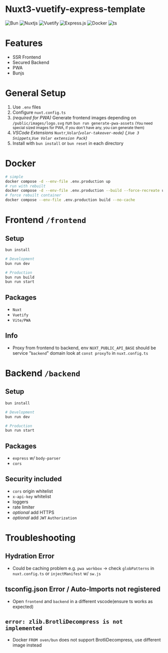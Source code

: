 # Nuxt3-vuetify-express-template

![Bun](https://img.shields.io/badge/Bun-%23000000.svg?style=for-the-badge&logo=bun&logoColor=white)
![Nuxtjs](https://img.shields.io/badge/Nuxt-002E3B?style=for-the-badge&logo=nuxtdotjs&logoColor=#00DC82)
![Vuetify](https://img.shields.io/badge/Vuetify-1867C0?style=for-the-badge&logo=vuetify&logoColor=AEDDFF)
![Express.js](https://img.shields.io/badge/express.js-%23404d59.svg?style=for-the-badge&logo=express&logoColor=%2361DAFB)
![Docker](https://img.shields.io/badge/docker-%230db7ed.svg?style=for-the-badge&logo=docker&logoColor=white)
![ts](https://img.shields.io/badge/TypeScript-007ACC?style=for-the-badge&logo=typescript&logoColor=white)

# Features
* SSR Frontend
* Secured Backend
* PWA 
* Bunjs

# General Setup
1. Use `.env` files
2. Configure `nuxt.config.ts`
3. *(required for PWA)* Generate frontend images depending on `/public/images/logo.svg` run `bun run generate-pwa-assets`
<small>(You need special sized images for PWA, if you don't have any, you can generate them)</small>
4. *VSCode Extensions* `Nuxtr`,`Volar`*(`volar-takeover-mode`)* *(,`Vue 3 Snippets`,`Vue Volar extension Pack`)*
5. Install with `bun install` or `bun reset` in each directory

# Docker
```sh
# simple
docker compose -d --env-file .env.production up
# run with rebuilt
docker compose -d --env-file .env.production --build --force-recreate up
# force rebuilt container
docker compose --env-file .env.production build --no-cache
```

# Frontend `/frontend`
## Setup
```sh
bun install

# Development
bun run dev

# Production
bun run build
bun run start
```
## Packages
* `Nuxt`
* `Vuetify`
* `Vite/PWA`

## Info

* Proxy from frontend to backend, env `NUXT_PUBLIC_API_BASE` should be service "`backend`" domain look at `const proxyTo` in `nuxt.config.ts`

# Backend `/backend`
## Setup
```sh
bun install

# Development
bun run dev

# Production
bun run start
```
## Packages
* `express` *w/* `body-parser`
* `cors`


## Security included
* `cors` origin whitelist
* `x-api-key` whitelist
* loggers
* rate limiter
* *optional* add HTTPS
* *optional* add `JWT` `Authorization`

# Troubleshooting


## Hydration Error
* Could be caching problem e.g. `pwa workbox` → check `globPatterns` in `nuxt.config.ts` or `injectManifest` w/ `sw.js`
## tsconfig.json Error / Auto-Imports not registered
* Open `frontend` and `backend` in a different vscode(ensure ts works as expected)
## `error: zlib.BrotliDecompress is not implemented`
* Docker `FROM oven/bun` does not support BrotliDecompress, use different image instead